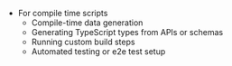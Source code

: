 - For compile time scripts
  - Compile-time data generation
  - Generating TypeScript types from APIs or schemas
  - Running custom build steps
  - Automated testing or e2e test setup

